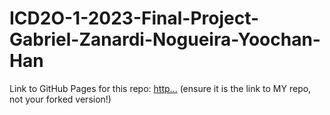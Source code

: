# ICD2O-1-2023-Final-Project-Gabriel-Zanardi-Nogueira-Yoochan-Han

Link to GitHub Pages for this repo: [http...](https://github.com/MTHS-ICD2O-1-2023/ICD2O-1-2023-Final-Project-Gabriel-Zanardi-Nogueira-Yoochan-Han) 
(ensure it is the link to MY repo, not your forked version!)
